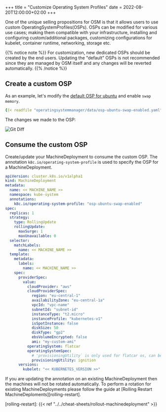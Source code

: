+++
title = "Customize Operating System Profiles"
date = 2022-08-20T12:00:00+02:00
+++

One of the unique selling propositions for OSM is that it allows users to use custom OperatingSystemProfiles(OSPs). OSPs can be modified for various use cases; making them compatible with your infrastructure, installing and configuring custom/additional packages, customizing configurations for kubelet, container runtime, networking, storage etc.

{{% notice note %}}
For customization, new dedicated OSPs should be created by the end users. Updating the "default" OSPs is not recommended since they are managed by OSM itself and any changes will be reverted automatically.
{{% /notice %}}

## Create a custom OSP

As an example, let's modify the [default OSP for ubuntu](https://github.com/kubermatic/operating-system-manager/blob/master/deploy/osps/default/osp-ubuntu.yaml) and enable `swap memory`.

```yaml
{{< readfile "operatingsystemmanager/data/osp-ubuntu-swap-enabled.yaml" >}}
```

The changes we made to the OSP:

![Git Diff](/img/operatingsystemmanager/master/osp-ubuntu-swap-enabled.png?classes=shadow,border "Custom OperatingSystemProfile")

## Consume the custom OSP

Create/update your MachineDeployment to consume the custom OSP. The annotation `k8c.io/operating-system-profile` is used to specify the OSP for a MachineDeployment.

```yaml
apiVersion: cluster.k8s.io/v1alpha1
kind: MachineDeployment
metadata:
  name: << MACHINE_NAME >>
  namespace: kube-system
  annotations:
    k8c.io/operating-system-profile: "osp-ubuntu-swap-enabled"
spec:
  replicas: 1
  strategy:
    type: RollingUpdate
    rollingUpdate:
      maxSurge: 1
      maxUnavailable: 0
  selector:
    matchLabels:
      name: << MACHINE_NAME >>
  template:
    metadata:
      labels:
        name: << MACHINE_NAME >>
    spec:
      providerSpec:
        value:
          cloudProvider: "aws"
          cloudProviderSpec:
            region: "eu-central-1"
            availabilityZone: "eu-central-1a"
            vpcId: "vpc-name"
            subnetId: "subnet-id"
            instanceType: "t2.micro"
            instanceProfile: "kubernetes-v1"
            isSpotInstance: false
            diskSize: 50
            diskType: "gp2"
            ebsVolumeEncrypted: false
            ami: "my-custom-ami"
          operatingSystem: flatcar
          operatingSystemSpec:
            # 'provisioningUtility` is only used for flatcar os, can be set to ignition or cloud-init. Defaults to ignition.
            provisioningUtility: ignition
      versions:
        kubelet: "<< KUBERNETES_VERSION >>"
```

If you are updating the annotation on an existing MachineDeployment then the machines will not be rotated automatically. To perform a rotation for existing MachineDeployments please follow the guide at [Rolling Restart MachineDeploments][rolling-restart].

[rolling-restart]: {{< ref "../../cheat-sheets/rollout-machinedeployment" >}}
